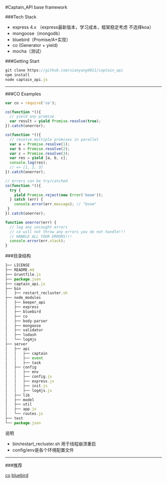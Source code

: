 #Captain_API base framework

###Tech Stack

 - express 4.x （express最新版本，学习成本，框架稳定考虑 不选择koa）
 - mongoose（mongodb）
 - bluebird（Promise/A+实现）
 - co (Generator + yield)
 - mocha（测试）
 
###Getting Start

```js
git clone https://github.com/xiaoyang4011/captain_api
npm install
node captain_api.js
```


---

###CO Examples
```js
var co = require('co');

co(function *(){
  // yield any promise
  var result = yield Promise.resolve(true);
}).catch(onerror);

co(function *(){
  // resolve multiple promises in parallel
  var a = Promise.resolve(1);
  var b = Promise.resolve(2);
  var c = Promise.resolve(3);
  var res = yield [a, b, c];
  console.log(res);
  // => [1, 2, 3]
}).catch(onerror);

// errors can be try/catched
co(function *(){
  try {
    yield Promise.reject(new Error('boom'));
  } catch (err) {
    console.error(err.message); // "boom"
 }
}).catch(onerror);

function onerror(err) {
  // log any uncaught errors
  // co will not throw any errors you do not handle!!!
  // HANDLE ALL YOUR ERRORS!!!
  console.error(err.stack);
}

```
###目录结构
```js
├── LICENSE
├── README.md
├── Gruntfile.js
├── package.json
├── captain_api.js
├── bin
│   ├── restart_recluster.sh
├── node_modules
│   ├── beeper_api
│   ├── express
│   ├── bluebird
│   ├── co
│   ├── body-parser
│   ├── mongoose
│   ├── validator
│   ├── lodash
│   └── log4js
├── server
│   ├── api
│   │   ├── captain
│   │   ├── event
│   │   ├── task
│   ├── config
│   │   ├── env
│   │   ├── config.js
│   │   ├── express.js
│   │   ├── init.js
│   │   ├── log4js.js
│   ├── lib
│   ├── model
│   ├── util
│   ├── app.js
│   └── routes.js
├── test
└── package.json
```

说明

 - bin/restart_recluster.sh 用于线程崩溃重启
 - config/env是各个环境配置文件

---

###推荐

[co][1]
[bluebird][2]
 


  [1]: https://github.com/tj/co
  [2]: https://github.com/petkaantonov/bluebird
